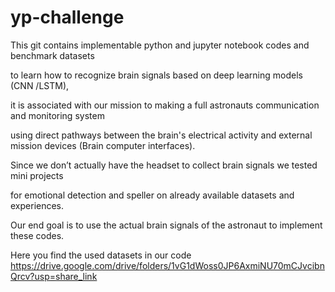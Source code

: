 # yp-challenge
This git contains implementable python and jupyter notebook codes and benchmark datasets 

to learn how to recognize brain signals based on deep learning models (CNN /LSTM), 

it is associated with our mission to making a full astronauts communication and monitoring system 

using direct pathways between the brain's electrical activity and external mission devices (Brain computer interfaces).

Since we don’t actually have the headset to collect brain signals we tested mini projects 

for emotional detection and speller on already available datasets and experiences. 

Our end goal is to use the actual brain signals of the astronaut to implement these codes. 


Here you find the used datasets in our code https://drive.google.com/drive/folders/1vG1dWoss0JP6AxmiNU70mCJvcibnQrcv?usp=share_link
